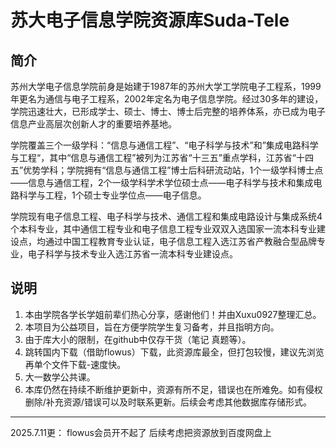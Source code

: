 # 苏大电子信息学院资源库Suda-Tele

## 简介

苏州大学电子信息学院前身是始建于1987年的苏州大学工学院电子工程系，1999年更名为通信与电子工程系，2002年定名为电子信息学院。经过30多年的建设，学院迅速壮大，已形成学士、硕士、博士、博士后完整的培养体系，亦已成为电子信息产业高层次创新人才的重要培养基地。

学院覆盖三个一级学科：“信息与通信工程”、“电子科学与技术”和”集成电路科学与工程“，其中“信息与通信工程”被列为江苏省“十三五”重点学科，江苏省“十四五”优势学科；学院拥有“信息与通信工程”博士后科研流动站，1个一级学科博士点——信息与通信工程，2个一级学科学术学位硕士点——电子科学与技术和集成电路科学与工程，1个硕士专业学位点——电子信息。

学院现有电子信息工程、电子科学与技术、通信工程和集成电路设计与集成系统4个本科专业，其中通信工程专业和电子信息工程专业双双入选国家一流本科专业建设点，均通过中国工程教育专业认证，电子信息工程入选江苏省产教融合型品牌专业，电子科学与技术专业入选江苏省一流本科专业建设点。


## 说明

1. 本由学院各学长学姐前辈们热心分享，感谢他们！并由Xuxu0927整理汇总。
2. 本项目为公益项目，旨在方便学院学生复习备考，并且指明方向。
3. 由于库大小的限制，在github中仅存干货（笔记 真题等）。
4. 跳转国内下载（借助flowus）下载，此资源库最全，但打包较慢，建议先浏览再单个文件下载-速度快。
5. 大一数学公共课。
6. 本库仍然在持续不断维护更新中，资源有所不足，错误也在所难免。如有侵权删除/补充资源/错误可以及时联系更新。后续会考虑其他数据库存储形式。

------

2025.7.11更： flowus会员开不起了 后续考虑把资源放到百度网盘上
